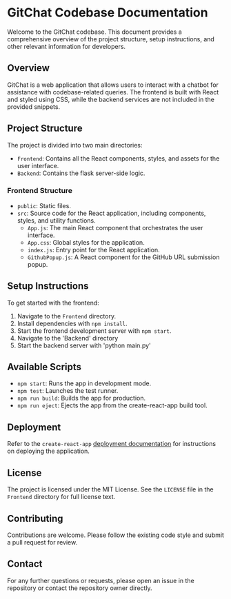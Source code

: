 # GitChat Codebase Documentation

Welcome to the GitChat codebase. This document provides a comprehensive overview of the project structure, setup instructions, and other relevant information for developers.

## Overview

GitChat is a web application that allows users to interact with a chatbot for assistance with codebase-related queries. The frontend is built with React and styled using CSS, while the backend services are not included in the provided snippets.

## Project Structure

The project is divided into two main directories:

- `Frontend`: Contains all the React components, styles, and assets for the user interface.
- `Backend`: Contains the flask server-side logic.

### Frontend Structure

- `public`: Static files.
- `src`: Source code for the React application, including components, styles, and utility functions.
  - `App.js`: The main React component that orchestrates the user interface.
  - `App.css`: Global styles for the application.
  - `index.js`: Entry point for the React application.
  - `GithubPopup.js`: A React component for the GitHub URL submission popup.

## Setup Instructions

To get started with the frontend:

1. Navigate to the `Frontend` directory.
2. Install dependencies with `npm install`.
3. Start the frontend development server with `npm start`.
4. Navigate to the 'Backend' directory
5. Start the backend server with 'python main.py'
   
## Available Scripts

- `npm start`: Runs the app in development mode.
- `npm test`: Launches the test runner.
- `npm run build`: Builds the app for production.
- `npm run eject`: Ejects the app from the create-react-app build tool.

## Deployment

Refer to the `create-react-app` [deployment documentation](https://facebook.github.io/create-react-app/docs/deployment) for instructions on deploying the application.

## License

The project is licensed under the MIT License. See the `LICENSE` file in the `Frontend` directory for full license text.

## Contributing

Contributions are welcome. Please follow the existing code style and submit a pull request for review.

## Contact

For any further questions or requests, please open an issue in the repository or contact the repository owner directly.
